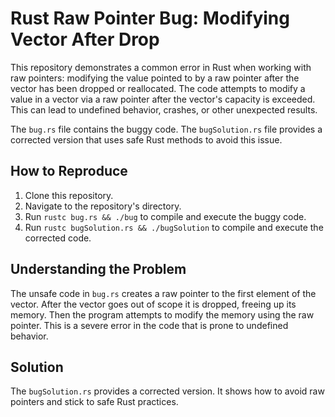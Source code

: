 # Rust Raw Pointer Bug: Modifying Vector After Drop

This repository demonstrates a common error in Rust when working with raw pointers: modifying the value pointed to by a raw pointer after the vector has been dropped or reallocated.  The code attempts to modify a value in a vector via a raw pointer after the vector's capacity is exceeded. This can lead to undefined behavior, crashes, or other unexpected results.

The `bug.rs` file contains the buggy code. The `bugSolution.rs` file provides a corrected version that uses safe Rust methods to avoid this issue.

## How to Reproduce

1. Clone this repository.
2. Navigate to the repository's directory.
3. Run `rustc bug.rs && ./bug` to compile and execute the buggy code.
4. Run `rustc bugSolution.rs && ./bugSolution` to compile and execute the corrected code. 

## Understanding the Problem

The unsafe code in `bug.rs` creates a raw pointer to the first element of the vector.  After the vector goes out of scope it is dropped, freeing up its memory. Then the program attempts to modify the memory using the raw pointer. This is a severe error in the code that is prone to undefined behavior. 

## Solution

The `bugSolution.rs` provides a corrected version. It shows how to avoid raw pointers and stick to safe Rust practices. 
